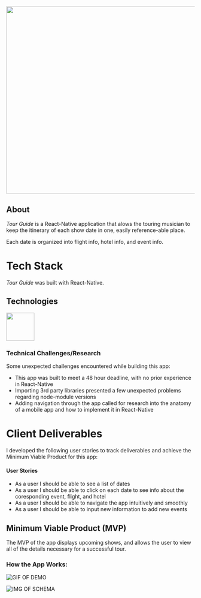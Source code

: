# <p align="center">
  <img width="800" height="500" src="https://i.imgur.com/HwVSdwA.png">
</p>

## About

*Tour Guide* is a React-Native application that alows the touring musician to keep the itinerary of each show date in one, easily reference-able place. <br />

 Each date is organized into flight info, hotel info, and event info. 
 <br />


# Tech Stack 
*Tour Guide* was built with React-Native.

## Technologies

<img src="http://www.nexfaktor.net/wp-repo/uploads/2017/01/logo-react-native.png" width="75"/>


### Technical Challenges/Research
Some unexpected challenges encountered while building this app:
- This app was built to meet a 48 hour deadline, with no prior experience in React-Native
- Importing 3rd party libraries presented a few unexpected problems regarding node-module versions
- Adding navigation through the app called for research into the anatomy of a mobile app and how to 
  implement it in React-Native



# Client Deliverables
I developed the following user stories to track deliverables and achieve the Minimum Viable Product for this app:

#### User Stories
* As a user I should be able to see a list of dates
* As a user I should be able to click on each date to see info about the coresponding event, flight, and hotel
* As a user I should be able to navigate the app intuitively and smoothly
* As a user I should be able to input new information to add new events

## Minimum Viable Product (MVP)

The MVP of the app displays upcoming shows, and allows the user to view all of the details necessary for a successful tour.

### How the App Works:
![GIF OF DEMO](https://media.giphy.com/media/Yq8XBJUsoPTHaFkc7p/giphy.gif)

![IMG OF SCHEMA](https://raw.githubusercontent.com/hratx-blue-ocean/blue512/development/db/Schema.png)

